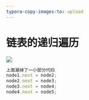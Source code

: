 ```yaml
---
typora-copy-images-to: upload
---
```


# 链表的递归遍历

![](https://cdn.ueno.ltd/img/链表的递归遍历.png)

```js
上面漏掉了一小部分代码
node1.next = node2;
node2.next = node3;
node3.next = node4;
node4.next = node5;
```
